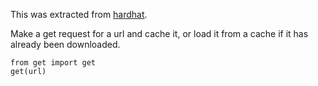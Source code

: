 This was extracted from [hardhat](https://github.com/tlevine/hardhat).

Make a get request for a url and cache it,
or load it from a cache if it has already been downloaded.

    from get import get
    get(url)
